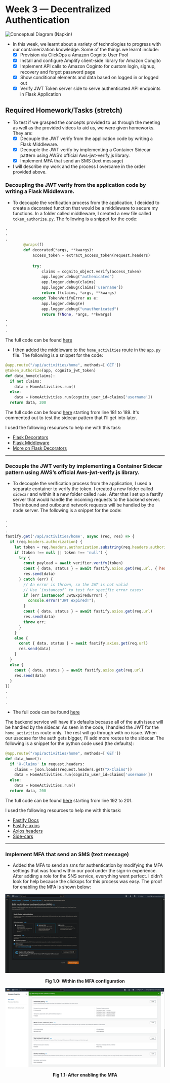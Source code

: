 # Week 3 — Decentralized Authentication
![Conceptual Diagram (Napkin)](assets/AWS-Bootcamp_Banner.jpg)
- In this week, we learnt about a variety of technologies to progress with our containerization knowledge. Some of the things we learnt include: 
    - [X] Provision via ClickOps a Amazon Cognito User Pool
    - [X] Install and configure Amplify client-side library for Amazon Congito
    - [X] Implement API calls to Amazon Coginto for custom login, signup, recovery and forgot password page
    - [X] Show conditional elements and data based on logged in or logged out
    - [X] Verify JWT Token server side to serve authenticated API endpoints in Flask Application

## Required Homework/Tasks (stretch)
- To test if we grasped the concepts provided to us through the meeting as well as the provided videos to aid us, we were given homeworks. They are:
    - [X] Decouple the JWT verify from the application code by writing a  Flask Middleware.
    - [X] Decouple the JWT verify by implementing a Container Sidecar pattern using AWS’s official Aws-jwt-verify.js library.
    - [X] Implement MFA that send an SMS (text message)

- I will describe my work and the process I overcame in the order provided above.

### Decoupling the JWT verify from the application code by writing a Flask Middleware.
- To decouple the verification process from the application, I decided to create a decorated function that would be a middleware to secure my functions. In a folder called middleware, I created a new file called `token_authorize.py`. The following is a snippet for the code:
```python
.
.
.
        @wraps(f)
        def decorated(*args, **kwargs):
            access_token = extract_access_token(request.headers)
        
            try:
                claims = cognito_object.verify(access_token)
                app.logger.debug("authenicated")
                app.logger.debug(claims)
                app.logger.debug(claims['username'])
                return f(claims, *args, **kwargs)
            except TokenVerifyError as e:
                app.logger.debug(e)
                app.logger.debug("unauthenicated")
                return f(None, *args, **kwargs)
.
.
.
```
The full code can be found [here](https://github.com/MannyNe/AWS-bootcamp/blob/week-3/backend-flask/middleware/token_authorize.py)

- I then added the middleware to the `home_activities` route in the `app.py` file. The following is a snippet for the code:
```python
@app.route("/api/activities/home", methods=['GET'])
@token_authorize(app, cognito_jwt_token)
def data_home(claims):
  if not claims:
    data = HomeActivities.run()
  else:
    data = HomeActivities.run(cognito_user_id=claims['username'])
  return data, 200
```
The full code can be found [here](https://github.com/MannyNe/AWS-bootcamp/blob/week-3/backend-flask/app.py) starting from line 181 to 189. It's commented out to test the sidecar pattern that I'll get into later.

I used the following resources to help me with this task:
- [Flask Decorators](https://flask.palletsprojects.com/en/1.1.x/patterns/viewdecorators/)
- [Flask Middleware](https://flask.palletsprojects.com/en/1.1.x/patterns/viewdecorators/#decorating-views)
- [More on Flask Decorators](https://blog.miguelgrinberg.com/post/the-ultimate-guide-to-python-decorators-part-iii-decorators-with-arguments#:~:text=The%20decorator%20arguments%20are%20accessible,within%20wrapped()%20if%20necessary.)

----------------------
### Decouple the JWT verify by implementing a Container Sidecar pattern using AWS’s official Aws-jwt-verify.js library.
- To decouple the verification process from the application, I used a separate container to verify the token. I created a new folder called `sidecar` and within it a new folder called `node`. After that I set up a fastify server that would handle the incoming requests to the backend server. The inbound and outbound network requests will be handled by the node server. The following is a snippet for the code:
```javascript
.
.
.
fastify.get('/api/activities/home', async (req, res) => {
  if (req.headers.authorization) {
    let token = req.headers.authorization.substring(req.headers.authorization.indexOf(' ') + 1);
    if (token !== null || token !== 'null') {
      try {
        const payload = await verifier.verify(token)
        const { data, status } = await fastify.axios.get(req.url, { headers: { 'x-claims': JSON.stringify(payload) } })
        res.send(data)
      } catch (err) {
        // An error is thrown, so the JWT is not valid
        // Use `instanceof` to test for specific error cases:
        if (err instanceof JwtExpiredError) {
          console.error("JWT expired!");
        }
        const { data, status } = await fastify.axios.get(req.url)
        res.send(data)
        throw err;
      }
    }
    else {
      const { data, status } = await fastify.axios.get(req.url)
      res.send(data)
    }
  }
  else {
    const { data, status } = await fastify.axios.get(req.url)
    res.send(data)
  }
})
.
.
.
```
- The full code can be found [here](https://github.com/MannyNe/AWS-bootcamp/blob/week-3/backend-flask/app.py)

The backend service will have it's defaults because all of the auth issue will be handled by the sidecar. As seen in the code, I handled the JWT for the `home_activities` route only. The rest will go through with no issue. When our usecase for the auth gets bigger, I'll add more routes to the sidecar. The following is a snippet for the python code used (the defaults):
```python
@app.route("/api/activities/home", methods=['GET'])
def data_home():
  if 'X-Claims' in request.headers:
    claims = json.loads(request.headers.get("X-Claims"))
    data = HomeActivities.run(cognito_user_id=claims['username'])
  else:
    data = HomeActivities.run()
  return data, 200
```
The full code can be found [here](https://github.com/MannyNe/AWS-bootcamp/blob/week-3/backend-flask/app.py) starting from line 192 to 201.

I used the following resources to help me with this task:
- [Fastify Docs](https://www.fastify.io/docs/latest/)
- [Fastify-axios](https://www.npmjs.com/package/fastify-axios)
- [Axios headers](https://blog.logrocket.com/using-axios-set-request-headers/)
- [Side-cars](https://medium.com/bb-tutorials-and-thoughts/kubernetes-learn-sidecar-container-pattern-6d8c21f873d)

------------------------

### Implement MFA that send an SMS (text message)
- Added the MFA to send an sms for authentication by modifying the MFA settings that was found within our pool under the sign-in experience. After adding a role for the SNS service, everything went perfect. I didn't look for help because the clickops for this process was easy. The proof for enabling the MFA is shown below:

![MFA-1](assets/week-3/MFA-1.png)
<div align="center" style="font-weight: bold; margin-bottom:12px; padding-top:0px">Fig 1.0: Within the MFA configuration </div>

![MFA-2](assets/week-3/MFA-2.png)
<div align="center" style="font-weight: bold; margin-bottom:12px; padding-top:0px">Fig 1.1: After enabling the MFA </div>